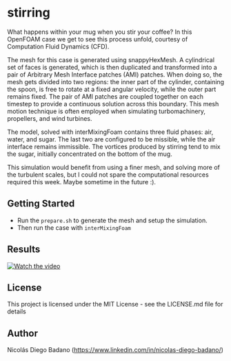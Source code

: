 # stirring

What happens within your mug when you stir your coffee? In this OpenFOAM case we get to see this process unfold, courtesy of Computation Fluid Dynamics (CFD).

The mesh for this case is generated using snappyHexMesh. A cylindrical set of faces is generated, which is then duplicated and transformed into a pair of Arbitrary Mesh Interface patches (AMI) patches. When doing so, the mesh gets divided into two regions: the inner part of the cylinder, containing the spoon, is free to rotate at a fixed angular velocity, while the outer part remains fixed. The pair of AMI patches are coupled together on each timestep to provide a continuous solution across this boundary. This mesh motion technique is often employed when simulating turbomachinery, propellers, and wind turbines.

The model, solved with interMixingFoam contains three fluid phases: air, water, and sugar. The last two are configured to be missible, while the air interface remains immissible. The vortices produced by stirring tend to mix the sugar, initially concentrated on the bottom of the mug.

This simulation would benefit from using a finer mesh, and solving more of the turbulent scales, but I could not spare the computational resources required this week. Maybe sometime in the future :).

## Getting Started

* Run the `prepare.sh` to generate the mesh and setup the simulation.
* Then run the case with `interMixingFoam`

## Results

[![Watch the video](https://img.youtube.com/vi/qQmnty3gCW0/maxresdefault.jpg)](https://youtu.be/qQmnty3gCW0)

## License

This project is licensed under the MIT License - see the LICENSE.md file for details

## Author

Nicolás Diego Badano (https://www.linkedin.com/in/nicolas-diego-badano/)
